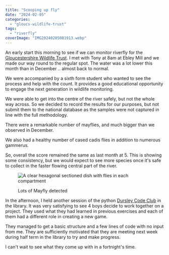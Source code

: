 ```yaml
---
title: "Scooping up fly"
date: "2024-02-05"
categories: 
  - "gloucs-wildlife-trust"
tags: 
  - "riverfly"
coverImage: "IMG20240205081913.webp"
---
```


An early start this morning to see if we can monitor riverfly for the [Gloucestershire Wildlife Trust](https://www.gloucestershirewildlifetrust.co.uk/volunteer). I met with Tony at 8am at Ebley Mill and we made our way round to the regular spot. The water was a lot lower this month than in December .. almost back to normal.

We were accompanied by a sixth form student who wanted to see the process and help with the count. It provides a good educational opportunity to engage the next generation in wildlife monitoring.

We were able to get into the centre of the river safely, but not the whole way across. So we decided to record the results for our purposes, but not submit them to the national database as the samples were not captured in line with the full methodology.

There were a remarkable number of mayflies, and much bigger than we observed in December.

We also had a healthy number of cased cadis flies in addition to numerous gammerus.

So, overall the score remained the same as last month at 5. This is showing some consistency, but we would expect to see more species once it's safe to collect in the faster flowing central part of the river.

<figure>

![A clear hexagonal sectioned dish with flies in each compartment](images/IMG20240205084042-576x1024.webp)

<figcaption>

Lots of Mayfly detected

</figcaption>

</figure>

In the afternoon, I held another session of the python [Dursley Code Club](https://www.facebook.com/dursleycodeclub) in the library. It was very satisfying to see 4 boys decide to work together on a project. They used what they had learned in previous exercises and each of them had a different role in creating a new game.

They managed to get a basic structure and a few lines of code with no input from me. They are sufficiently motivated that they are meeting next week during half term in the library to try and make progress.

I can't wait to see what they come up with in a fortnight's time.
